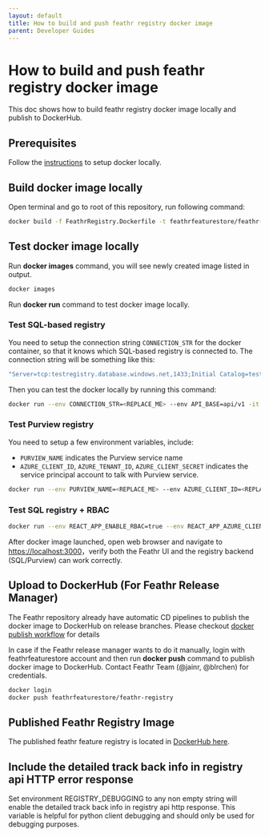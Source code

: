 ```yaml
---
layout: default
title: How to build and push feathr registry docker image
parent: Developer Guides
---
```


# How to build and push feathr registry docker image

This doc shows how to build feathr registry docker image locally and publish to DockerHub.

## Prerequisites

Follow the [instructions](https://docs.docker.com/get-docker) to setup docker locally.

## Build docker image locally

Open terminal and go to root of this repository, run following command:

```bash
docker build -f FeathrRegistry.Dockerfile -t feathrfeaturestore/feathr-registry .
```

## Test docker image locally

Run **docker images** command, you will see newly created image listed in output.

```bash
docker images
```

Run **docker run** command to test docker image locally.

### Test SQL-based registry

You need to setup the connection string `CONNECTION_STR` for the docker container, so that it knows which SQL-based registry is connected to. The connection string will be something like this:

```bash
"Server=tcp:testregistry.database.windows.net,1433;Initial Catalog=testsql;Persist Security Info=False;User ID=feathr@feathrtestsql;Password=StrongPassword;MultipleActiveResultSets=False;Encrypt=True;TrustServerCertificate=False;Connection Timeout=30;"
```

Then you can test the docker locally by running this command:

```bash
docker run --env CONNECTION_STR=<REPLACE_ME> --env API_BASE=api/v1 -it --rm -p 3000:80 feathrfeaturestore/sql-registry
```

### Test Purview registry

You need to setup a few environment variables, include:

- `PURVIEW_NAME` indicates the Purview service name
- `AZURE_CLIENT_ID`, `AZURE_TENANT_ID`, `AZURE_CLIENT_SECRET` indicates the service principal account to talk with Purview service.

```bash
docker run --env PURVIEW_NAME=<REPLACE_ME> --env AZURE_CLIENT_ID=<REPLACE_ME> --env AZURE_TENANT_ID=<REPLACE_ME> --env AZURE_CLIENT_SECRET=<REPLACE_ME> --env API_BASE=api/v1  -it --rm -p 3000:80 feathrfeaturestore/feathr-registry
```

### Test SQL registry + RBAC

```bash
docker run --env REACT_APP_ENABLE_RBAC=true --env REACT_APP_AZURE_CLIENT_ID=<REPLACE_ME> --env REACT_APP_AZURE_TENANT_ID=<REPLACE_ME> --env CONNECTION_STR=<REPLACE_ME> --env API_BASE=api/v1 -it --rm -p 3000:80 feathrfeaturestore/feathr-registry
```

After docker image launched, open web browser and navigate to <https://localhost:3000>，verify both the Feathr UI and the registry backend (SQL/Purview) can work correctly.

## Upload to DockerHub (For Feathr Release Manager)

The Feathr repository already have automatic CD pipelines to publish the docker image to DockerHub on release branches. Please checkout [docker publish workflow](https://github.com/feathr-ai/feathr/blob/main/.github/workflows/docker-publish.yml) for details

In case if the Feathr release manager wants to do it manually, login with feathrfeaturestore account and then run **docker push** command to publish docker image to DockerHub. Contact Feathr Team (@jainr, @blrchen) for credentials.

```bash
docker login
docker push feathrfeaturestore/feathr-registry
```

## Published Feathr Registry Image

The published feathr feature registry is located in [DockerHub here](https://hub.docker.com/r/feathrfeaturestore/feathr-registry).

## Include the detailed track back info in registry api HTTP error response

Set environment REGISTRY_DEBUGGING to any non empty string will enable the detailed track back info in registry api http response. This variable is helpful for python client debugging and should only be used for debugging purposes.
